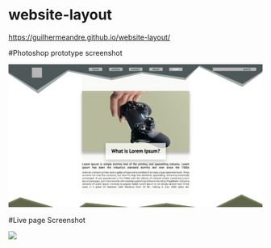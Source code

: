 # website-layout
https://guilhermeandre.github.io/website-layout/

#Photoshop prototype screenshot

<img src= "./img/layout.png">

#Live page Screenshot 

<img src= "./img/html%20screenshot.png'">
